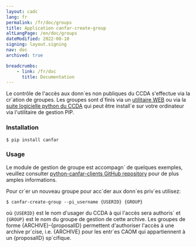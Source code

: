 ```yaml
---
layout: cadc
lang: fr
permalink: /fr/doc/groups
title: Application canfar-create-group
altLangPage: /en/doc/groups
dateModified: 2022-08-10
signing: layout.signing
nav: doc
archived: true

breadcrumbs:
    - link: /fr/doc
      title: Documentation
---
```

<p>Le contr&ocirc;le de l'acc&egrave;s aux donn&acute;es non publiques du CCDA s'effectue via la cr&acute;ation de groupes. Les groupes
sont d&acute;finis via un <a href="/fr/groupes/">utilitaire WEB</a> ou via la <a rel="external" href="https://github.com/canfar/python-canfar-clients/tree/master/canfar-clients"> suite logicielle python du CCDA</a> qui peut être install&acute;e sur votre ordinateur via l'utilitaire de gestion PIP.</p>

<h3>Installation</h3>
<pre><code>$ pip install canfar</code></pre>

<h3>Usage</h3>
<p>Le module de gestion de groupe est accompagn&acute; de quelques exemples, veuillez consulter <a href="https://github.com/canfar/python-canfar-clients">python-canfar-clients GitHub repository</a> pour de plus amples informations.<p>

<p>Pour cr&acute;er un nouveau groupe pour acc&acute;der aux donn&acute;es priv&acute;es utilisez:</p>

<pre><code>$ canfar-create-group --pi_username {USERID} {GROUP}</code></pre>

<p> où <code>{USERID}</code> est le nom d'usager du CCDA &agrave; qui l'acc&egrave;s sera authoris&acute; et <code>{GROUP}</code> est le nom du groupe de gestion de cette archive. Les groupes de forme {ARCHIVE}-{proposalID} permettent d'authoriser l'acc&egrave;s &agrave; une archive pr&acute;cise, i.e. {ARCHIVE} pour les entr&acute;es CAOM qui appartiennent &agrave; un {proposalID} sp&acute;cifique.


